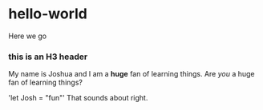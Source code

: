 # hello-world
Here we go
### this is an H3 header

My name is Joshua and I am a **huge** fan of learning things. Are *you* a huge fan of learning things?

'let Josh = "fun"'
That sounds about right.
